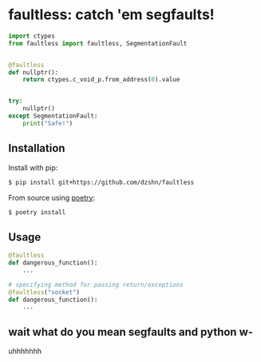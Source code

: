 # faultless: catch 'em segfaults!

```py
import ctypes
from faultless import faultless, SegmentationFault


@faultless
def nullptr():
    return ctypes.c_void_p.from_address(0).value


try:
    nullptr()
except SegmentationFault:
    print("Safe!")
```

## Installation

Install with pip:

```sh
$ pip install git+https://github.com/dzshn/faultless
```

From source using [poetry](https://python-poetry.org):

```sh
$ poetry install
```

## Usage

```py
@faultless
def dangerous_function():
    ...

# specifying method for passing return/exceptions
@faultless("socket")
def dangerous_function():
    ...
```

## wait what do you mean segfaults and python w-

uhhhhhhh
